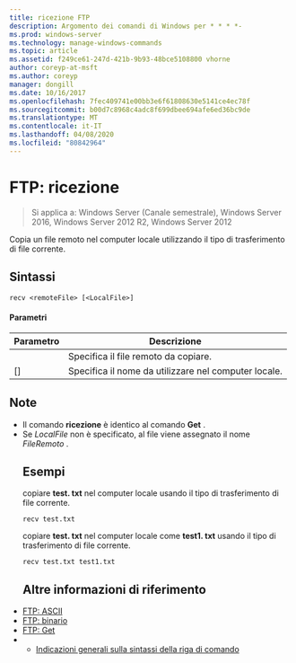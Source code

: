```yaml
---
title: ricezione FTP
description: Argomento dei comandi di Windows per * * * *-
ms.prod: windows-server
ms.technology: manage-windows-commands
ms.topic: article
ms.assetid: f249ce61-247d-421b-9b93-48bce5108800 vhorne
author: coreyp-at-msft
ms.author: coreyp
manager: dongill
ms.date: 10/16/2017
ms.openlocfilehash: 7fec409741e00bb3e6f61808630e5141ce4ec78f
ms.sourcegitcommit: b00d7c8968c4adc8f699dbee694afe6ed36bc9de
ms.translationtype: MT
ms.contentlocale: it-IT
ms.lasthandoff: 04/08/2020
ms.locfileid: "80842964"
---
```

# <a name="ftp-recv"></a>FTP: ricezione

>Si applica a: Windows Server (Canale semestrale), Windows Server 2016, Windows Server 2012 R2, Windows Server 2012

Copia un file remoto nel computer locale utilizzando il tipo di trasferimento di file corrente.   
## <a name="syntax"></a>Sintassi  
```  
recv <remoteFile> [<LocalFile>]  
```  
#### <a name="parameters"></a>Parametri  

|   Parametro   |                   Descrizione                    |
|---------------|--------------------------------------------------|
| <remoteFile>  |        Specifica il file remoto da copiare.        |
| [<LocalFile>] | Specifica il nome da utilizzare nel computer locale. |

## <a name="remarks"></a>Note  
- Il comando **ricezione** è identico al comando **Get** .  
- Se *LocalFile* non è specificato, al file viene assegnato il nome *FileRemoto* .  
  ## <a name="examples"></a><a name=BKMK_Examples></a>Esempi  
  copiare **test. txt** nel computer locale usando il tipo di trasferimento di file corrente.  
  ```  
  recv test.txt  
  ```  
  copiare **test. txt** nel computer locale come **test1. txt** usando il tipo di trasferimento di file corrente.  
  ```  
  recv test.txt test1.txt  
  ```  
  ## <a name="additional-references"></a>Altre informazioni di riferimento  
- [FTP: ASCII](ftp-ascii.md)  
- [FTP: binario](ftp-binary.md)  
- [FTP: Get](ftp-get.md)  
- - [Indicazioni generali sulla sintassi della riga di comando](command-line-syntax-key.md)  
